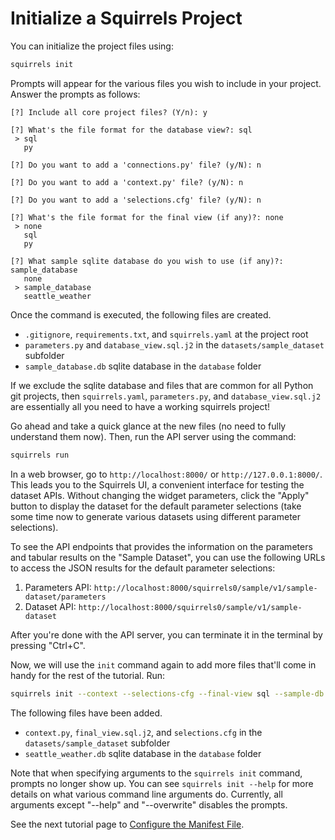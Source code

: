 # Initialize a Squirrels Project

You can initialize the project files using:

```bash
squirrels init
```

Prompts will appear for the various files you wish to include in your project. Answer the prompts as follows:

```config
[?] Include all core project files? (Y/n): y

[?] What's the file format for the database view?: sql
 > sql
   py

[?] Do you want to add a 'connections.py' file? (y/N): n

[?] Do you want to add a 'context.py' file? (y/N): n

[?] Do you want to add a 'selections.cfg' file? (y/N): n

[?] What's the file format for the final view (if any)?: none
 > none
   sql
   py

[?] What sample sqlite database do you wish to use (if any)?: sample_database
   none
 > sample_database
   seattle_weather
```

Once the command is executed, the following files are created.

- `.gitignore`, `requirements.txt`, and `squirrels.yaml` at the project root
- `parameters.py` and `database_view.sql.j2` in the `datasets/sample_dataset` subfolder
- `sample_database.db` sqlite database in the `database` folder

If we exclude the sqlite database and files that are common for all Python git projects, then `squirrels.yaml`, `parameters.py`, and `database_view.sql.j2` are essentially all you need to have a working squirrels project!

Go ahead and take a quick glance at the new files (no need to fully understand them now). Then, run the API server using the command:

```bash
squirrels run
```

In a web browser, go to `http://localhost:8000/` or `http://127.0.0.1:8000/`. This leads you to the Squirrels UI, a convenient interface for testing the dataset APIs. Without changing the widget parameters, click the "Apply" button to display the dataset for the default parameter selections (take some time now to generate various datasets using different parameter selections).

To see the API endpoints that provides the information on the parameters and tabular results on the "Sample Dataset", you can use the following URLs to access the JSON results for the default parameter selections:

1. Parameters API: `http://localhost:8000/squirrels0/sample/v1/sample-dataset/parameters`
2. Dataset API: `http://localhost:8000/squirrels0/sample/v1/sample-dataset`

After you're done with the API server, you can terminate it in the terminal by pressing "Ctrl+C".

Now, we will use the `init` command again to add more files that'll come in handy for the rest of the tutorial. Run:

```bash
squirrels init --context --selections-cfg --final-view sql --sample-db seattle_weather
```

The following files have been added.

- `context.py`, `final_view.sql.j2`, and `selections.cfg` in the `datasets/sample_dataset` subfolder
- `seattle_weather.db` sqlite database in the `database` folder

Note that when specifying arguments to the `squirrels init` command, prompts no longer show up. You can see `squirrels init --help` for more details on what various command line arguments do. Currently, all arguments except "--help" and "--overwrite" disables the prompts.

See the next tutorial page to [Configure the Manifest File](manifest.md).
